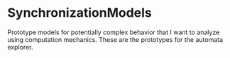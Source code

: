 # SynchronizationModels

Prototype models for potentially complex behavior that I want to analyze using computation mechanics. These are the prototypes for the automata explorer.
